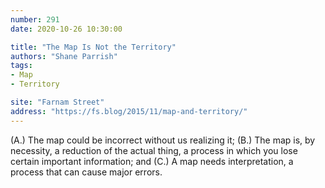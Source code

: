 ```yaml
---
number: 291
date: 2020-10-26 10:30:00

title: "The Map Is Not the Territory"
authors: "Shane Parrish"
tags:
- Map
- Territory

site: "Farnam Street"
address: "https://fs.blog/2015/11/map-and-territory/"
---
```


(A.) The map could be incorrect without us realizing it; (B.) The map is, by necessity, a reduction of the actual thing, a process in which you lose certain important information; and (C.) A map needs interpretation, a process that can cause major errors.
